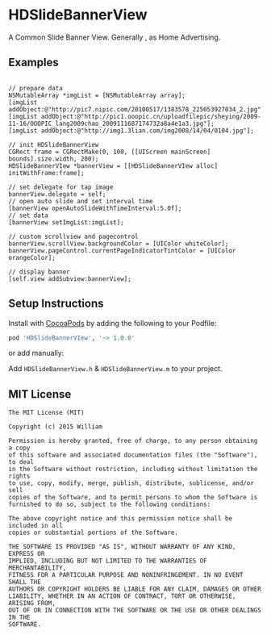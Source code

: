 HDSlideBannerView
=============

A Common Slide Banner View. Generally , as Home Advertising.


Examples
---------
```objc

// prepare data
NSMutableArray *imgList = [NSMutableArray array];
[imgList addObject:@"http://pic7.nipic.com/20100517/1383578_225053927034_2.jpg"];
[imgList addObject:@"http://pic1.ooopic.cn/uploadfilepic/sheying/2009-11-16/OOOPIC_lang2009chao_2009111687174732a8a4e1a3.jpg"];
[imgList addObject:@"http://img1.3lian.com/img2008/14/04/0104.jpg"];

// init HDSlideBannerView
CGRect frame = CGRectMake(0, 100, [[UIScreen mainScreen] bounds].size.width, 200);
HDSlideBannerVIew *bannerView = [[HDSlideBannerVIew alloc] initWithFrame:frame];

// set delegate for tap image
bannerView.delegate = self;
// open auto slide and set interval time
[bannerView openAutoSlideWithTimeInterval:5.0f];
// set data
[bannerView setImgList:imgList];

// custom scrollview and pagecontrol
bannerView.scrollView.backgroundColor = [UIColor whiteColor];
bannerView.pageControl.currentPageIndicatorTintColor = [UIColor orangeColor];

// display banner
[self.view addSubview:bannerView];

```


Setup Instructions
------------------
Install with [CocoaPods](http://cocoapods.org) by adding the following to your Podfile:

``` ruby
pod 'HDSlideBannerVIew', '~> 1.0.0'
```

or add manually: 

Add `HDSlideBannerView.h` & `HDSlideBannerView.m` to your project.

MIT License
-----------
    The MIT License (MIT)

    Copyright (c) 2015 William

    Permission is hereby granted, free of charge, to any person obtaining a copy
    of this software and associated documentation files (the "Software"), to deal
    in the Software without restriction, including without limitation the rights
    to use, copy, modify, merge, publish, distribute, sublicense, and/or sell
    copies of the Software, and to permit persons to whom the Software is
    furnished to do so, subject to the following conditions:

    The above copyright notice and this permission notice shall be included in all
    copies or substantial portions of the Software.

    THE SOFTWARE IS PROVIDED "AS IS", WITHOUT WARRANTY OF ANY KIND, EXPRESS OR
    IMPLIED, INCLUDING BUT NOT LIMITED TO THE WARRANTIES OF MERCHANTABILITY,
    FITNESS FOR A PARTICULAR PURPOSE AND NONINFRINGEMENT. IN NO EVENT SHALL THE
    AUTHORS OR COPYRIGHT HOLDERS BE LIABLE FOR ANY CLAIM, DAMAGES OR OTHER
    LIABILITY, WHETHER IN AN ACTION OF CONTRACT, TORT OR OTHERWISE, ARISING FROM,
    OUT OF OR IN CONNECTION WITH THE SOFTWARE OR THE USE OR OTHER DEALINGS IN THE
    SOFTWARE.

